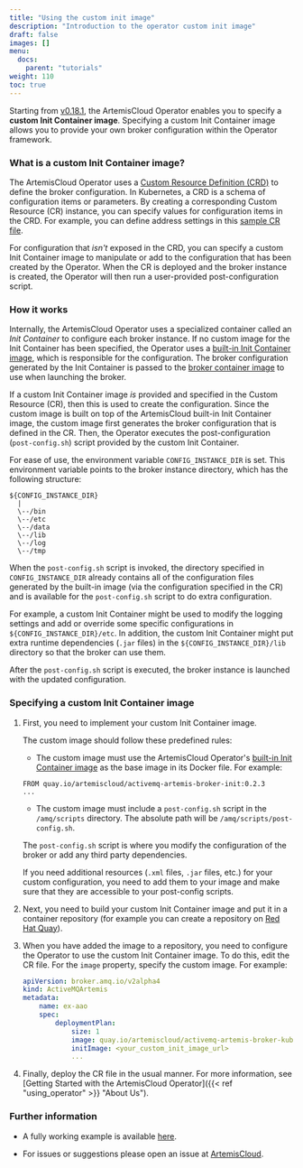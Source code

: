 ```yaml
---
title: "Using the custom init image"  
description: "Introduction to the operator custom init image"
draft: false
images: []
menu:
  docs:
    parent: "tutorials"
weight: 110
toc: true
---
```


Starting from [v0.18.1](https://github.com/artemiscloud/activemq-artemis-operator/tree/v0.18.1), the ArtemisCloud Operator
enables you to specify a **custom Init Container image**. Specifying a custom Init Container image allows you to provide your own broker configuration within the Operator framework.

### What is a custom Init Container image?
The ArtemisCloud Operator uses a [Custom Resource Definition (CRD)](https://github.com/artemiscloud/activemq-artemis-operator/blob/v0.18.1/deploy/crds/broker_activemqartemis_crd.yaml) to define the broker configuration. In Kubernetes, a CRD is a schema of configuration items or parameters. By creating a corresponding Custom Resource (CR) instance, you can specify values for configuration items in the CRD. For example, you can define address settings
in this [sample CR file](https://github.com/artemiscloud/activemq-artemis-operator/blob/v0.18.1/deploy/examples/artemis-basic-address-settings-deployment.yaml).

For configuration that _isn't_ exposed in the CRD, you can specify a custom Init Container image to manipulate or add to the configuration that has been created by the Operator. When the CR is deployed and the broker instance is created, the Operator will then run a  user-provided post-configuration script.

### How it works
Internally, the ArtemisCloud Operator uses a specialized container called an _Init Container_ to configure each broker instance. If no custom image for the Init Container has been specified, the Operator uses a [built-in Init Container image](https://quay.io/repository/artemiscloud/activemq-artemis-broker-init), which
is responsible for the configuration. The broker configuration generated by the Init Container is passed to the [broker container image](https://quay.io/repository/artemiscloud/activemq-artemis-broker-kubernetes) to use when launching the broker.

If a custom Init Container image _is_ provided and specified in the Custom Resource (CR), then this is used to create the configuration. Since the custom image is built on top of the ArtemisCloud built-in Init Container image, the custom image first generates the broker configuration that is defined in the CR. Then, the Operator executes the post-configuration (`post-config.sh`) script provided by the custom Init Container.

For ease of use, the environment variable `CONFIG_INSTANCE_DIR` is set. This environment variable points to the broker instance directory, which has the following structure:

<a name="instancedir"></a>
```
${CONFIG_INSTANCE_DIR}
  |
  \--/bin
  \--/etc
  \--/data
  \--/lib
  \--/log
  \--/tmp
```
When the `post-config.sh` script is invoked, the directory specified in `CONFIG_INSTANCE_DIR` already contains all of the configuration
files generated by the built-in image (via the configuration specified in the CR) and is available for the `post-config.sh` script to do extra configuration.

For example, a custom Init Container might be used to modify the logging settings and add or override some specific configurations in `${CONFIG_INSTANCE_DIR}/etc`. In addition, the custom Init Container might put extra runtime dependencies (`.jar` files) in the `${CONFIG_INSTANCE_DIR}/lib` directory so that the broker can
use them.

After the `post-config.sh` script is executed, the broker instance is launched with the updated configuration.

### Specifying a custom Init Container image
1. First, you need to implement your custom Init Container image.

    The custom image should follow these predefined rules:

    - The custom image must use the ArtemisCloud Operator's [built-in Init Container image](https://quay.io/repository/artemiscloud/activemq-artemis-broker-init) as the base image in its Docker file. For example:

    ```
    FROM quay.io/artemiscloud/activemq-artemis-broker-init:0.2.3
    ...
    ```

    - The custom image must include a `post-config.sh` script in the `/amq/scripts` directory. The absolute path will be `/amq/scripts/post-config.sh`.

    The `post-config.sh` script is where you modify the configuration of the broker or add any third party dependencies.

    If you need additional resources (`.xml` files, `.jar` files, etc.) for your custom configuration, you need to add them to your image and make sure that they are accessible to your post-config scripts.

2. Next, you need to build your custom Init Container image and put it in a container repository (for example you can create a repository on [Red Hat Quay](quay.io)).

3. When you have added the image to a repository, you need to configure the Operator to use the custom Init Container image. To do this, edit the CR file. For the `image` property, specify the custom image. For example:

    ```yaml
    apiVersion: broker.amq.io/v2alpha4
    kind: ActiveMQArtemis
    metadata:
        name: ex-aao
        spec:
            deploymentPlan:
                size: 1
                image: quay.io/artemiscloud/activemq-artemis-broker-kubernetes:0.2.1
                initImage: <your_custom_init_image_url>
                ...
    ```

4. Finally, deploy the CR file in the usual manner. For more information, see [Getting Started with the ArtemisCloud Operator]({{< ref "using_operator" >}} "About Us").

### Further information
* A fully working example is available [here](https://github.com/artemiscloud/artemiscloud-examples/tree/main/operator/init/jdbc).

* For issues or suggestions please open an issue at [ArtemisCloud](https://github.com/artemiscloud/activemq-artemis-operator/issues).
